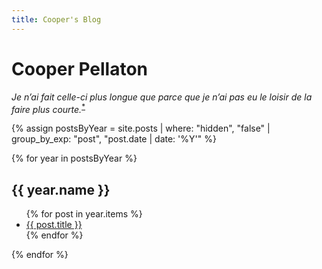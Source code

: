 ```yaml
---
title: Cooper's Blog
---
```

# Cooper Pellaton

*Je n’ai fait celle-ci plus longue que parce que je n’ai pas eu le loisir de la faire plus courte.*<sup>[*](http://quoteinvestigator.com/2012/04/28/shorter-letter/)</sup>

{% assign postsByYear = site.posts | where: "hidden", "false" | group_by_exp: "post", "post.date | date: '%Y'" %}

{% for year in postsByYear %}
  <h2>{{ year.name }}</h2>
  <ul>
    {% for post in year.items %}
      <li><a href="{{ post.url }}">{{ post.title }}</a></li>
    {% endfor %}
  </ul>
{% endfor %}
